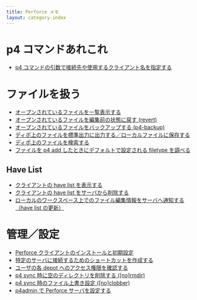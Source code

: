 ```yaml
---
title: Perforce メモ
layout: category-index
---
```


p4 コマンドあれこれ
====
* [p4 コマンドの引数で接続先や使用するクライアント名を指定する](port-by-parameter.html)

ファイルを扱う
====
* [オープンされているファイルを一覧表示する](list-opened-files.html)
* [オープンされているファイルを編集前の状態に戻す (revert)](p4-revert.html)
* [オープンされているファイルをバックアップする (p4-backup)](p4-backup.html)
* [ディポ上のファイルを標準出力に出力する／ローカルファイルに保存する](p4-print.html)
* [ディポ上のファイルを検索する](search-files-on-depot.html)
* [ファイルを p4 add したときにデフォルトで設定される filetype を調べる](default-filetype.html)

Have List
----
- [クライアントの have list を表示する](show-have-list.html)
- [クライアントの have list をサーバから削除する](delete-have-list.html)
- [ローカルのワークスペース上でのファイル編集情報をサーバへ通知する（have list の更新）](update-have-list.html)


管理／設定
====
* [Perforce クライアントのインストールと初期設定](install-client.html)
* [特定のサーバに接続するためのショートカットを作成する](shortcut-icon.html)
* [ユーザの各 depot へのアクセス権限を確認する](check-permission.html)
* [p4 sync 時に空のディレクトリを削除する ([no]rmdir)](rmdir-after-sync.html)
* [p4 sync 時のファイル上書き設定 ([no]clobber)](clobber-settings.html)
* [p4admin で Perforce サーバを設定する](p4admin.html)

